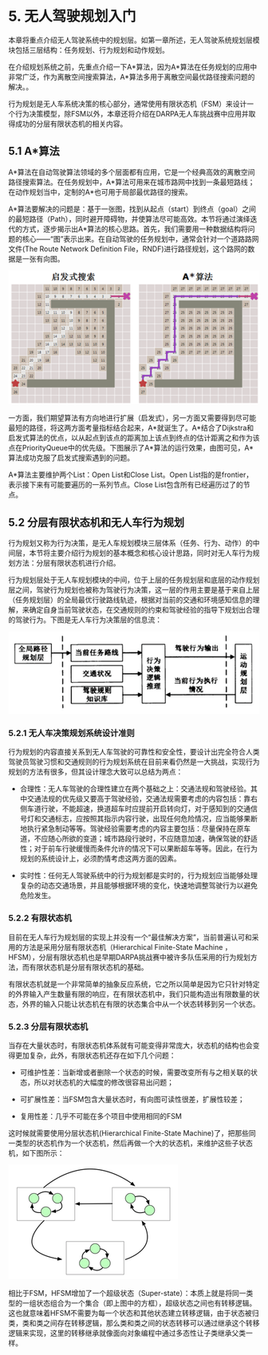 # 5. 无人驾驶规划入门

本章将重点介绍无人驾驶系统中的规划层。如第一章所述，无人驾驶系统规划层模块包括三层结构：任务规划、行为规划和动作规划。

在介绍规划系统之前，先重点介绍一下A\*算法，因为A\*算法在任务规划的应用中非常广泛，作为离散空间搜索算法，A*算法多用于离散空间最优路径搜索问题的解决。。

行为规划是无人车系统决策的核心部分，通常使用有限状态机（FSM）来设计一个行为决策模型，除FSM以外，本章还将介绍在DARPA无人车挑战赛中应用并取得成功的分层有限状态机的相关内容。

## 5.1 A\*算法

A\*算法在自动驾驶算法领域的多个层面都有应用，它是一个经典高效的离散空间路径搜索算法。在任务规划中，A\*算法可用来在城市路网中找到一条最短路线；在动作规划当中，定制的A*也可用于局部最优路径的搜索。

A\*算法要解决的问题是：基于一张图，找到从起点（start）到终点（goal）之间的最短路径（Path），同时避开障碍物，并使算法尽可能高效。本节将通过演绎迭代的方式，逐步揭示出A\*算法的核心思路。首先，我们需要用一种数据结构将问题的核心——“图”表示出来。在自动驾驶的任务规划中，通常会针对一个道路路网文件(The Route Network Definition File，RNDF)进行路径规划，这个路网的数据是一张有向图。

![image-20221002220638984](chapter5-plan.assets/image-20221002220638984.png)

一方面，我们期望算法有方向地进行扩展（启发式），另一方面又需要得到尽可能最短的路径，将这两方面考量指标结合起来，A\*就诞生了。A\*结合了Dijkstra和启发式算法的优点，以从起点到该点的距离加上该点到终点的估计距离之和作为该点在PriorityQueue中的优先级。下图展示了A\*算法的运行效果，由图可见，A\*算法成功克服了启发式搜索遇到的问题。

A\*算法主要维护两个List：Open List和Close List。Open List指的是frontier，表示接下来有可能要遍历的一系列节点。Close List包含所有已经遍历过了的节点。

## 5.2 分层有限状态机和无人车行为规划

行为规划又称为行为决策，是无人车规划模块三层体系（任务、行为、动作）的中间层，本节将主要介绍行为规划的基本概念和核心设计思路，同时对无人车行为规划方法：分层有限状态机进行介绍。

行为规划层处于无人车规划模块的中间，位于上层的任务规划层和底层的动作规划层之间，驾驶行为规划也被称为驾驶行为决策，这一层的作用主要是基于来自上层（任务规划层）的全局最优行驶路线轨迹，根据对当前的交通和环境感知信息的理解，来确定自身当前驾驶状态，在交通规则的约束和驾驶经验的指导下规划出合理的驾驶行为。下图是无人车行为决策层的信息流：

![image-20221002220815522](chapter5-plan.assets/image-20221002220815522.png)

### 5.2.1 无人车决策规划系统设计准则

行为规划的内容直接关系到无人车驾驶的可靠性和安全性，要设计出完全符合人类驾驶员驾驶习惯和交通规则的行为规划系统在目前来看仍然是一大挑战，实现行为规划的方法有很多，但其设计理念大致可以总结为两点：

- 合理性：无人车驾驶的合理性建立在两个基础之上：交通法规和驾驶经验。其中交通法规的优先级又要高于驾驶经验，交通法规需要考虑的内容包括：靠右侧车道行驶，不能超速，换道超车时应提前开启转向灯，对于感知到的交通信号灯和交通标志，应按照其指示内容行驶，出现任何危险情况，应当能够果断地执行紧急制动等等。驾驶经验需要考虑的内容主要包括：尽量保持在原车道，不应随心所欲的变道；城市路段行驶时，不应随意加速，确保驾驶的舒适性；对于前车行驶缓慢而条件允许的情况下可以果断超车等等。因此，在行为规划的系统设计上，必须酌情考虑这两方面的因素。

- 实时性：任何无人驾驶系统中的行为规划都是实时的，行为规划应当能够处理复杂的动态交通场景，并且能够根据环境的变化，快速地调整驾驶行为以避免危险发生。

### 5.2.2 有限状态机

目前在无人车行为规划层的实现上并没有一个“最佳解决方案”，当前普遍认可和采用的方法是采用分层有限状态机（Hierarchical Finite-State Machine ，HFSM），分层有限状态机也是早期DARPA挑战赛中被许多队伍采用的行为规划方法，而有限状态机是分层有限状态机的基础。

有限状态机就是一个非常简单的抽象反应系统，它之所以简单是因为它只针对特定的外界输入产生数量有限的响应，在有限状态机中，我们只能构造出有限数量的状态，外界的输入只能让状态机在有限的状态集合中从一个状态转移到另一个状态。

### 5.2.3 分层有限状态机

当存在大量状态时，有限状态机体系就有可能变得非常庞大，状态机的结构也会变得更加复杂，此外，有限状态机还存在如下几个问题：

- 可维护性差：当新增或者删除一个状态的时候，需要改变所有与之相关联的状态，所以对状态机的大幅度的修改很容易出问题；

- 可扩展性差：当FSM包含大量状态时，有向图可读性很差，扩展性较差；

- 复用性差：几乎不可能在多个项目中使用相同的FSM

这时候就需要使用分层状态机(Hierarchical Finite-State Machine)了，把那些同一类型的状态机作为一个状态机，然后再做一个大的状态机，来维护这些子状态机，如下图所示：

![image-20221002221324218](chapter5-plan.assets/image-20221002221324218.png)

相比于FSM，HFSM增加了一个超级状态（Super-state）：本质上就是将同一类型的一组状态组合为一个集合（即上图中的方框），超级状态之间也有转移逻辑。这也就意味着HFSM不需要为每一个状态和其他状态建立转移逻辑，由于状态被归类，类和类之间存在转移逻辑，那么类和类之间的状态转移可以通过继承这个转移逻辑来实现，这里的转移继承就像面向对象编程中通过多态性让子类继承父类一样。

